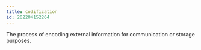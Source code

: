 ```yaml
---
title: codification
id: 202204152264
---
```


The process of encoding external information for communication or storage purposes. 
